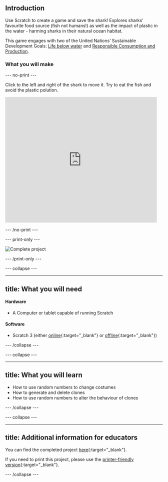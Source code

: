 ## Introduction

Use Scratch to create a game and save the shark! Explores sharks' favourite food source (fish not humans!) as well as the impact of plastic in the water - harming sharks in their natural ocean habitat. 

This game engages with two of the United Nations’ Sustainable Development Goals: [Life below water](https://www.undp.org/content/undp/en/home/sustainable-development-goals/goal-14-life-below-water.html) and [Responsible Consumption and Production](https://www.undp.org/content/undp/en/home/sustainable-development-goals/goal-12-responsible-consumption-and-production.html).

### What you will make

--- no-print ---

Click to the left and right of the shark to move it. Try to eat the fish and avoid the plastic polution.

<div class="scratch-preview">
<iframe src="https://scratch.mit.edu/projects/416171540/embed" allowtransparency="true" width="485" height="402" frameborder="0" scrolling="no" allowfullscreen></iframe>
</div>

--- /no-print ---

--- print-only ---

![Complete project](images/)

--- /print-only ---

--- collapse ---

---
title: What you will need
---
#### Hardware

+ A Computer or tablet capable of running Scratch

#### Software

+ Scratch 3 (either [online](https://scratch.mit.edu/){:target="_blank"} or [offline](https://scratch.mit.edu/download){:target="_blank"})

--- /collapse ---

--- collapse ---

---
title: What you will learn
---

+ How to use random numbers to change costumes
+ How to generate and delete clones
+ How to use random numbers to alter the behaviour of clones

--- /collapse ---

--- collapse ---

---
title: Additional information for educators
---

You can find the completed project [here](http://rpf.io/p/en/save-the-shark-get){:target="_blank"}.

If you need to print this project, please use the [printer-friendly version](https://projects.raspberrypi.org/en/projects/save-the-shark/print){:target="_blank"}.

--- /collapse ---

